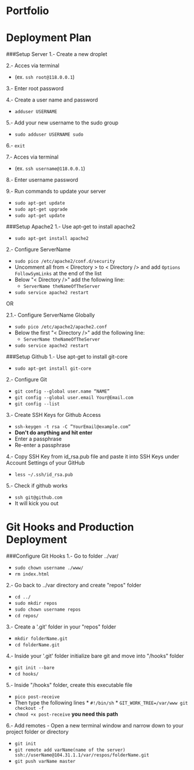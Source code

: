 Portfolio
===

Deployment Plan
===

###Setup Server
1.- Create a new droplet

2.- Acces via terminal 
  * (ex. `ssh root@118.0.0.1`)
  
3.- Enter root password

4.- Create  a user name and password 
  * `adduser USERNAME`
  
5.- Add your new username to the sudo group 
  * `sudo adduser USERNAME sudo`
  
6.- `exit`

7.- Acces via terminal 
  * (ex. `ssh username@118.0.0.1`)
  
8.- Enter username password

9.- Run commands to update your server
  * `sudo apt-get update`
  * `sudo apt-get upgrade`
  * `sudo apt-get update`

###Setup Apache2
1.- Use apt-get to install apache2
  * `sudo apt-get install apache2`
  
2.- Configure ServerName
  * `sudo pico /etc/apache2/conf.d/security`
  * Uncomment all from < Directory > to < Directory /> and add `Options FollowSymLinks` at the end of the list
  * Below "< Directory />" add the following line:
    * `ServerName theNameOfTheServer`
  * `sudo service apache2 restart`
  
 OR

2.1.- Configure ServerName Globally
  * `sudo pico /etc/apache2/apache2.conf`
  * Below the first "< Directory />" add the following line:
    * `ServerName theNameOfTheServer`
  * `sudo service apache2 restart`


###Setup Github
1.- Use apt-get to install git-core
  * `sudo apt-get install git-core`

2.- Configure Git
  * `git config --global user.name “NAME”`
  * `git config --global user.email Your@Email.com`
  * `git config --list`

3.- Create SSH Keys for Github Access
  * `ssh-keygen -t rsa -C ”YourEmail@example.com”`
  * **Don't do anything and hit enter**
  * Enter a passphrase
  * Re-enter a passphrase

4.- Copy SSH Key from id_rsa.pub file and paste it into SSH Keys under Account Settings of your GitHub
  * `less ~/.ssh/id_rsa.pub`

5.- Check if github works
  * `ssh git@github.com`
  * It will kick you out

Git Hooks and Production Deployment
===

###Configure Git Hooks 
1.- Go to folder ../var/
  *  `sudo chown username ./www/`
  *  `rm index.html`
 
2.- Go back to ../var directory and create "repos" folder
  * `cd ../`
  * `sudo mkdir repos`
  * `sudo chown username repos`
  *  `cd repos/`

3.- Create a '.git' folder in your "repos" folder 
  * `mkdir folderName.git` 
  *  `cd folderName.git`

4.- Inside your '.git' folder initialize bare git and move into "/hooks" folder
  * `git init --bare`
  * `cd hooks/`

5.- Inside "/hooks" folder, create this executable file
  * `pico post-receive`
  *  Then type the following lines
    * `#!/bin/sh`
    * `GIT_WORK_TREE=/var/www git checkout -f`
  * `chmod +x post-receive` **you need this path**

6.- Add remotes - Open a new terminal window and narrow down to your project folder or directory
  * `git init`
  * `git remote add varName(name of the server) ssh://userName@104.31.1.1/var/respos/folderName.git`
  * `git push varName master`
  

 
  


